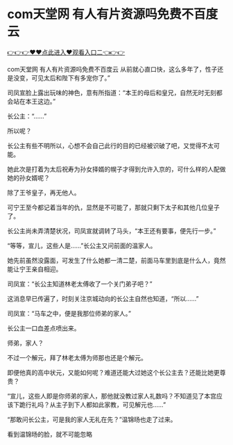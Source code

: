 # com天堂网 有人有片资源吗免费不百度云

 <a href="http://www.baidu.com/link?url=XaDzi4lrlBsIf7hc43pQAeEvE68KnODCy8r9yapmf0G&wd=&eqid=c54cd89e006c3be70000000466c61f85">👉👉👉♥♥点此进入♥观看入口二👈👉👉</a>

com天堂网 有人有片资源吗免费不百度云
从前就心直口快，这么多年了，性子还是没变，可见太后和陛下有多宠你了。”

司凤宣脸上露出玩味的神色，意有所指道：“本王的母后和皇兄，自然无时无刻都会站在本王这边。”

长公主：“……”

所以呢？

长公主有些不明所以，心想不会自己此行的目的已经被识破了吧，又觉得不太可能。

她此次是打着为太后祝寿为孙女择婿的幌子才得到允许入京的，可什么样的人配做她的孙女婿呢？

除了王爷皇子，再无他人。

可宁王至今都记着当年的仇，显然是不可能了，那就只剩下太子和其他几位皇子了。

长公主尚未弄清楚状况，司凤宣就调转了马头，“本王还有要事，便先行一步。”

“等等，宣儿，这些人是……”长公主又问前面的温家人。

她先前虽然没露面，可发生了什么她都一清二楚，前面马车里到底是什么人，竟然能让宁王亲自相迎。

司凤宣：“长公主知道林老太傅收了一个关门弟子吧？”

这消息早已传遍了，时刻关注京城动向的长公主自然也知道，“所以……”

司凤宣：“马车之中，便是我那位师弟的家人。”

长公主一口血差点喷出来。

师弟，家人？

不过一个解元，拜了林老太傅为师那也还是个解元。

即便他真的高中状元，又能如何呢？难道还能大过她这个长公主去？还能比她更尊贵？

“宣儿，这些人即是你师弟的家人，那他就没教过家人礼数吗？不知道见了本宫应该下跪行礼吗？从主子到下人都如此家教，可见解元也……”

“那敢问长公主，可是我的家人无礼在先？”温锦旸也走了过来。

看到温锦旸的脸，就不可能忽略
